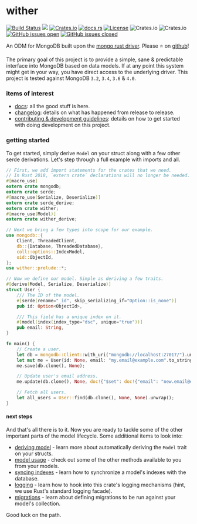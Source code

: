 wither
======
[![Build Status](https://travis-ci.org/thedodd/wither.svg?branch=master)](https://travis-ci.org/thedodd/wither)
[![](https://img.shields.io/badge/tested%20on-mongodb%203.2%2B-brightgreen.svg)](#)
[![Crates.io](https://img.shields.io/crates/v/wither.svg)](https://crates.io/crates/wither)
[![docs.rs](https://docs.rs/wither/badge.svg)](https://docs.rs/wither)
[![License](https://img.shields.io/badge/license-Apache%202.0-blue.svg)](LICENSE)
![Crates.io](https://img.shields.io/crates/d/wither.svg)
![Crates.io](https://img.shields.io/crates/dv/wither.svg)
[![GitHub issues open](https://img.shields.io/github/issues-raw/thedodd/wither.svg)]()
[![GitHub issues closed](https://img.shields.io/github/issues-closed-raw/thedodd/wither.svg)]()

An ODM for MongoDB built upon the [mongo rust driver](https://github.com/mongodb-labs/mongo-rust-driver-prototype). Please ⭐ on [github](https://github.com/thedodd/wither)!

The primary goal of this project is to provide a simple, sane & predictable interface into MongoDB based on data models. If at any point this system might get in your way, you have direct access to the underlying driver. This project is tested against MongoDB `3.2`, `3.4`, `3.6` & `4.0`.

### items of interest
- [docs](https://docs.rs/wither): all the good stuff is here.
- [changelog](https://github.com/thedodd/wither/blob/master/CHANGELOG.md): details on what has happened from release to release.
- [contributing & development guidelines](https://github.com/thedodd/wither/blob/master/CONTRIBUTING.md): details on how to get started with doing development on this project.

### getting started
To get started, simply derive `Model` on your struct along with a few other serde derivations. Let's step through a full example with imports and all.

```rust ,no_run
// First, we add import statements for the crates that we need.
// In Rust 2018, `extern crate` declarations will no longer be needed.
#[macro_use]
extern crate mongodb;
extern crate serde;
#[macro_use(Serialize, Deserialize)]
extern crate serde_derive;
extern crate wither;
#[macro_use(Model)]
extern crate wither_derive;

// Next we bring a few types into scope for our example.
use mongodb::{
    Client, ThreadedClient,
    db::{Database, ThreadedDatabase},
    coll::options::IndexModel,
    oid::ObjectId,
};
use wither::prelude::*;

// Now we define our model. Simple as deriving a few traits.
#[derive(Model, Serialize, Deserialize)]
struct User {
    /// The ID of the model.
    #[serde(rename="_id", skip_serializing_if="Option::is_none")]
    pub id: Option<ObjectId>,

    /// This field has a unique index on it.
    #[model(index(index_type="dsc", unique="true"))]
    pub email: String,
}

fn main() {
    // Create a user.
    let db = mongodb::Client::with_uri("mongodb://localhost:27017/").unwrap().db("mydb");
    let mut me = User{id: None, email: "my.email@example.com".to_string()};
    me.save(db.clone(), None);

    // Update user's email address.
    me.update(db.clone(), None, doc!{"$set": doc!{"email": "new.email@example.com"}}, None).unwrap();

    // Fetch all users.
    let all_users = User::find(db.clone(), None, None).unwrap();
}
```

#### next steps
And that's all there is to it. Now you are ready to tackle some of the other important parts of the model lifecycle. Some additional items to look into:

- [deriving model](https://docs.rs/wither/latest/wither/model/trait.Model.html) - learn more about automatically deriving the `Model` trait on your structs.
- [model usage](https://docs.rs/wither/latest/wither/model/trait.Model.html#provided-methods) - check out some of the other methods available to you from your models.
- [syncing indexes](https://docs.rs/wither/latest/wither/model/trait.Model.html#sync) - learn how to synchronize a model's indexes with the database.
- [logging](https://docs.rs/wither/latest/wither/model/trait.Model.html#logging) - learn how to hook into this crate's logging mechanisms (hint, we use Rust's standard logging facade).
- [migrations](https://docs.rs/wither/latest/wither/migration/index.html) - learn about defining migrations to be run against your model's collection.

Good luck on the path.
